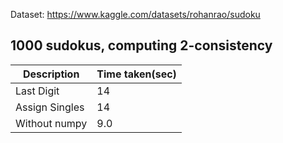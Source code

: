 Dataset: https://www.kaggle.com/datasets/rohanrao/sudoku

## 1000 sudokus, computing 2-consistency

| Description    | Time taken(sec) |
| -------------- | --------------- |
| Last Digit     | 14              |
| Assign Singles | 14              |
| Without numpy  | 9.0             |
